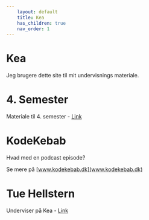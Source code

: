 ```yaml
---
    layout: default
    title: Kea
    has_children: true
    nav_order: 1
---
```

# Kea
Jeg brugere dette site til mit undervisnings materiale.

# 4. Semester
Materiale til 4. semester - [Link](./4_semester/README.md)

# KodeKebab
Hvad med en podcast episode?

Se mere på [www.kodekebab.dk](www.kodekebab.dk) 

# Tue Hellstern
Underviser på Kea - [Link](./Tue-Hellstern/README.md)
